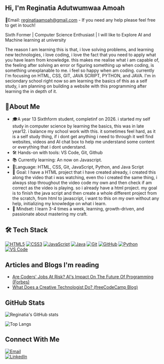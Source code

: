 ## Hi, I'm Reginatia Adutwumwaa Amoah

📧Email: reginatiaamoah@gmail.com - If you need any help please feel free to get in touch!

Sixth Former | Computer Science Enthusiast | I will like to Explore AI and Machine learning at university

The reason I am learning this is that, i love solving problems, and learning new technologies, i love coding, i love the fact that you need to apply what you have learn from knowledge. this makes me realise what i am capable of, the feeling after solving an error or figuring something up when coding, is something unexplanable to me. i feel so happy when am coding.
currently I'm focusing on HTML, CSS, GIT, JAVA SCRIPT, PYTHON, and JAVA. I'm in seciondary school right now so am learning the basics of this as a self study, i am planning on building a website with this programming after learning the in depth of it. 

## 🚀About Me
- 🎓A year 13 Sixthform student, completinf on 2026. i started my self study in computer science by learning the basics, this was in late year12. i balance my school work with this. it sometimes feel hard, as it is a self study thing, if i dont get anything i need to through it well find websites, videos and AI chat box to help me understand some content or everything that i dont understand.
- 🛠️ Hands-on with tools: VS Code, Git, Github
- 📚 Currently learning: An now on Javascript.
- 🚀Language: HTML, CSS, Git, JavaScript, Python, and Java Script
- 🎯 Goal: I have a HTML project that i have created already, i created this along the video that i was watching, even tho i created the same thing, i always stop throughout the video code my own and then check if am correct as the video is playing. so i already have a html project. my goal is to finish the java script and then create a whole different project from the scratch, from html to javascript, i want to this on my own without any help, initializing my knowledge on what i learn.
- 🌱 Mindset: I learn 3-4 times a week, learning, growth-driven, and passionate about mastering my craft.


## 🛠 Tech Stack
[![HTML5](https://img.shields.io/badge/HTML5-E34F26?style=for-the-badge&logo=html5&logoColor=white)](https://developer.mozilla.org/en-US/docs/Web/HTML)
[![CSS3](https://img.shields.io/badge/CSS3-1572B6?style=for-the-badge&logo=css3&logoColor=white)](https://developer.mozilla.org/en-US/docs/Web/CSS)
[![JavaScript](https://img.shields.io/badge/JavaScript-F7DF1E?style=for-the-badge&logo=javascript&logoColor=black)](https://developer.mozilla.org/en-US/docs/Web/JavaScript)
[![Java](https://img.shields.io/badge/Java-007396?style=for-the-badge&logo=java&logoColor=white)](https://www.oracle.com/java/)
[![Git](https://img.shields.io/badge/Git-F05032?style=for-the-badge&logo=git&logoColor=white)](https://git-scm.com/)
[![GitHub](https://img.shields.io/badge/GitHub-181717?style=for-the-badge&logo=github&logoColor=white)](https://github.com/)
[![Python](https://img.shields.io/badge/Python-3776AB?style=for-the-badge&logo=python&logoColor=white)](https://www.python.org/)
[![VS Code](https://img.shields.io/badge/VS%20Code-0078D4?style=for-the-badge&logo=visual-studio-code&logoColor=white)](https://code.visualstudio.com/)

## Articles and Blogs I'm reading
- [Are Coders' Jobs At Risk? AI's Impact On The Future Of Programming (Forbes)](https://www.forbes.com/sites/sylvainduranton/2024/04/15/are-coders-jobs-at-risk-ais-impact-on-the-future-of-programming/)  
- [What Does a Creative Technologist Do? (freeCodeCamp Blog)](https://www.freecodecamp.org/news/what-does-a-creative-technologist-do/?utm_source=chatgpt.com)  

## GitHub Stats
![Reginatia's GitHub stats](https://github-readme-stats.vercel.app/api?username=Reginatia&show_icons=true&theme=tokyonight)

![Top Langs](https://github-readme-stats.vercel.app/api/top-langs/?username=Reginatia&layout=compact&theme=tokyonight)


## Connect With Me
[![Email](https://img.shields.io/badge/Email-D14836?style=for-the-badge&logo=gmail&logoColor=white)](mailto:reginatiaamoah@gmail.com)  
[![LinkedIn](https://img.shields.io/badge/LinkedIn-0077B5?style=for-the-badge&logo=linkedin&logoColor=white)](https://www.linkedin.com/in/reginatia-amoah)


